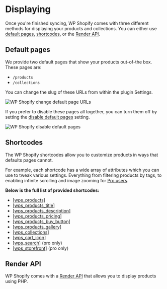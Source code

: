 # Displaying

Once you're finished syncing, WP Shopify comes with three different methods for displaying your products and collections. You can either use [default pages](#default-pages), [shortcodes](#shortcodes), or the [Render API](#programmatically).

## Default pages

We provide two default pages that show your products out-of-the box. These pages are:

-  `/products`
-  `/collections`

You can change the slug of these URLs from within the plugin Settings.

![WP Shopify change default page URLs](http://localhost:4000/assets/change-default-pages.png)

If you prefer to disable these pages all together, you can turn them off by setting the [disable default pages](getting-started/settings?id=disable-default-pages) setting.

![WP Shopify disable default pages](http://localhost:4000/assets/displaying-disabled-pages.png)

## Shortcodes

The WP Shopify shortcodes allow you to customize products in ways that defaults pages cannot.

For example, each shortcode has a wide array of attributes which you can use to tweak various settings. Everything from filtering products by tags, to enabling infinite scrolling and image zooming for [Pro users](https://wpshop.io/purchase).

**Below is the full list of provided shortcodes:**

-  [[wps_products]](shortcodes/wps_products)
-  [[wps_products_title]](shortcodes/wps_products_title.md)
-  [[wps_products_description]](shortcodes/wps_products_description.md)
-  [[wps_products_pricing]](shortcodes/wps_products_pricing.md)
-  [[wps_products_buy_button]](shortcodes/wps_products_buy_button.md)
-  [[wps_products_gallery]](shortcodes/wps_products_gallery.md)
-  [[wps_collections]](shortcodes/wps_collections.md)
-  [[wps_cart_icon]](shortcodes/wps_cart_icon.md)
-  [[wps_search]](shortcodes/wps_search.md) (pro only)
-  [[wps_storefront]](shortcodes/wps_storefront.md) (pro only)

## Render API

WP Shopify comes with a [Render API](guides/render-api.md) that allows you to display products using PHP.

